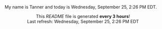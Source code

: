 My name is Tanner and today is Wednesday, September 25, 2:26 PM EDT.

<p align="center">This <i>README</i> file is generated <b>every 3 hours</b>!</br>Last refresh: Wednesday, September 25, 2:26 PM EDT<br /></p>
